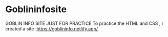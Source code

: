 # Goblininfosite
GOBLIN INFO SITE JUST FOR PRACTICE
To practice the HTML and CSS , i created a site :https://goblininfo.netlify.app/
